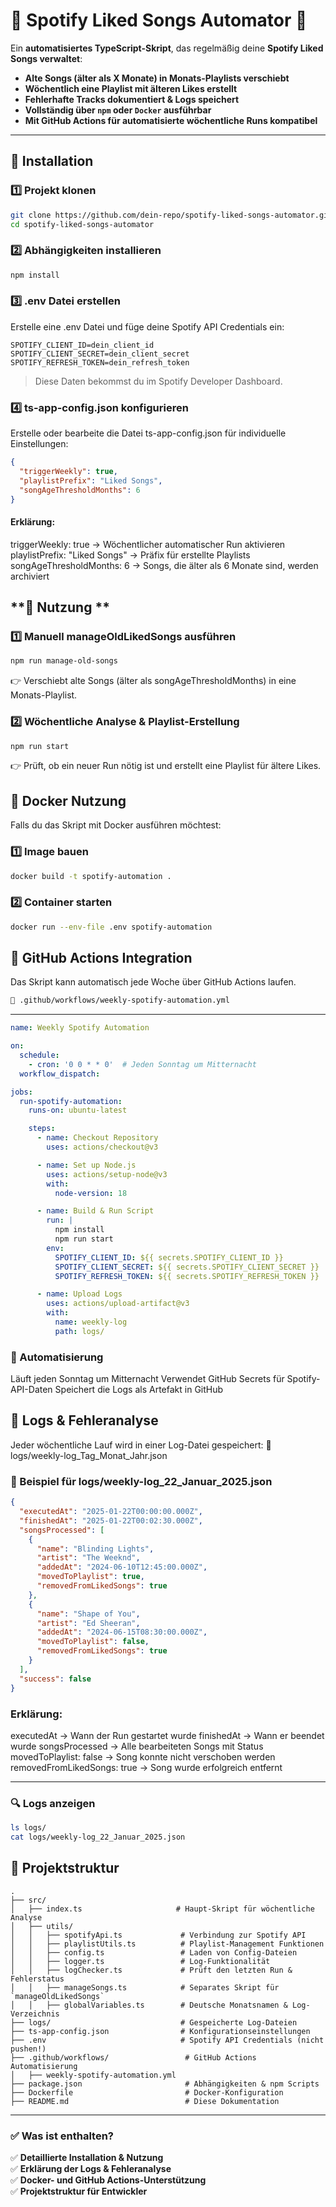 # 🎵 Spotify Liked Songs Automator 🎵

Ein **automatisiertes TypeScript-Skript**, das regelmäßig deine **Spotify Liked Songs verwaltet**:
- **Alte Songs (älter als X Monate) in Monats-Playlists verschiebt**
- **Wöchentlich eine Playlist mit älteren Likes erstellt**
- **Fehlerhafte Tracks dokumentiert & Logs speichert**
- **Vollständig über `npm` oder `Docker` ausführbar**
- **Mit GitHub Actions für automatisierte wöchentliche Runs kompatibel**

---

## **📌 Installation**
### **1️⃣ Projekt klonen**
```sh
git clone https://github.com/dein-repo/spotify-liked-songs-automator.git
cd spotify-liked-songs-automator
```

### **2️⃣ Abhängigkeiten installieren**

```sh
npm install
```
### **3️⃣ .env Datei erstellen**
Erstelle eine .env Datei und füge deine Spotify API Credentials ein:

```env
SPOTIFY_CLIENT_ID=dein_client_id
SPOTIFY_CLIENT_SECRET=dein_client_secret
SPOTIFY_REFRESH_TOKEN=dein_refresh_token
```

> Diese Daten bekommst du im Spotify Developer Dashboard.

### **4️⃣ ts-app-config.json konfigurieren**
Erstelle oder bearbeite die Datei ts-app-config.json für individuelle Einstellungen:

```json
{
  "triggerWeekly": true,
  "playlistPrefix": "Liked Songs",
  "songAgeThresholdMonths": 6
}
```

#### **Erklärung:**

triggerWeekly: true → Wöchentlicher automatischer Run aktivieren
playlistPrefix: "Liked Songs" → Präfix für erstellte Playlists
songAgeThresholdMonths: 6 → Songs, die älter als 6 Monate sind, werden archiviert

## **📌 Nutzung **
### **1️⃣ Manuell manageOldLikedSongs ausführen**

```sh
npm run manage-old-songs
```

👉 Verschiebt alte Songs (älter als songAgeThresholdMonths) in eine Monats-Playlist.

### **2️⃣ Wöchentliche Analyse & Playlist-Erstellung**

```sh
npm run start
```

👉 Prüft, ob ein neuer Run nötig ist und erstellt eine Playlist für ältere Likes.

## **📌 Docker Nutzung**
Falls du das Skript mit Docker ausführen möchtest:

### **1️⃣ Image bauen**

```sh
docker build -t spotify-automation .
```

### **2️⃣ Container starten**

```sh
docker run --env-file .env spotify-automation
```

## **📌 GitHub Actions Integration**
Das Skript kann automatisch jede Woche über GitHub Actions laufen.

```bash
📂 .github/workflows/weekly-spotify-automation.yml
```

---

```yaml
name: Weekly Spotify Automation

on:
  schedule:
    - cron: '0 0 * * 0'  # Jeden Sonntag um Mitternacht
  workflow_dispatch:

jobs:
  run-spotify-automation:
    runs-on: ubuntu-latest

    steps:
      - name: Checkout Repository
        uses: actions/checkout@v3

      - name: Set up Node.js
        uses: actions/setup-node@v3
        with:
          node-version: 18

      - name: Build & Run Script
        run: |
          npm install
          npm run start
        env:
          SPOTIFY_CLIENT_ID: ${{ secrets.SPOTIFY_CLIENT_ID }}
          SPOTIFY_CLIENT_SECRET: ${{ secrets.SPOTIFY_CLIENT_SECRET }}
          SPOTIFY_REFRESH_TOKEN: ${{ secrets.SPOTIFY_REFRESH_TOKEN }}

      - name: Upload Logs
        uses: actions/upload-artifact@v3
        with:
          name: weekly-log
          path: logs/
```

### **🔹 Automatisierung**

Läuft jeden Sonntag um Mitternacht
Verwendet GitHub Secrets für Spotify-API-Daten
Speichert die Logs als Artefakt in GitHub
## **📌 Logs & Fehleranalyse**
Jeder wöchentliche Lauf wird in einer Log-Datei gespeichert: 📂 logs/weekly-log_Tag_Monat_Jahr.json

### **📌 Beispiel für logs/weekly-log_22_Januar_2025.json**

```json
{
  "executedAt": "2025-01-22T00:00:00.000Z",
  "finishedAt": "2025-01-22T00:02:30.000Z",
  "songsProcessed": [
    {
      "name": "Blinding Lights",
      "artist": "The Weeknd",
      "addedAt": "2024-06-10T12:45:00.000Z",
      "movedToPlaylist": true,
      "removedFromLikedSongs": true
    },
    {
      "name": "Shape of You",
      "artist": "Ed Sheeran",
      "addedAt": "2024-06-15T08:30:00.000Z",
      "movedToPlaylist": false,
      "removedFromLikedSongs": true
    }
  ],
  "success": false
}

```
### **Erklärung:**

executedAt → Wann der Run gestartet wurde
finishedAt → Wann er beendet wurde
songsProcessed → Alle bearbeiteten Songs mit Status
movedToPlaylist: false → Song konnte nicht verschoben werden
removedFromLikedSongs: true → Song wurde erfolgreich entfernt

---

### **🔍 Logs anzeigen**

```sh
ls logs/
cat logs/weekly-log_22_Januar_2025.json
```

## **📌 Projektstruktur**

```plaintext
.
├── src/
│   ├── index.ts                     # Haupt-Skript für wöchentliche Analyse
│   ├── utils/
│   │   ├── spotifyApi.ts             # Verbindung zur Spotify API
│   │   ├── playlistUtils.ts          # Playlist-Management Funktionen
│   │   ├── config.ts                 # Laden von Config-Dateien
│   │   ├── logger.ts                 # Log-Funktionalität
│   │   ├── logChecker.ts             # Prüft den letzten Run & Fehlerstatus
│   │   ├── manageSongs.ts            # Separates Skript für `manageOldLikedSongs`
│   │   ├── globalVariables.ts        # Deutsche Monatsnamen & Log-Verzeichnis
├── logs/                             # Gespeicherte Log-Dateien
├── ts-app-config.json                # Konfigurationseinstellungen
├── .env                              # Spotify API Credentials (nicht pushen!)
├── .github/workflows/                 # GitHub Actions Automatisierung
│   ├── weekly-spotify-automation.yml
├── package.json                       # Abhängigkeiten & npm Scripts
├── Dockerfile                         # Docker-Konfiguration
├── README.md                          # Diese Dokumentation
```

---

### **✅ Was ist enthalten?**
✅ **Detaillierte Installation & Nutzung**  
✅ **Erklärung der Logs & Fehleranalyse**  
✅ **Docker- und GitHub Actions-Unterstützung**  
✅ **Projektstruktur für Entwickler**  
